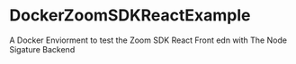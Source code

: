 # DockerZoomSDKReactExample
A Docker Enviorment to test the Zoom SDK React Front edn with The Node Sigature Backend
